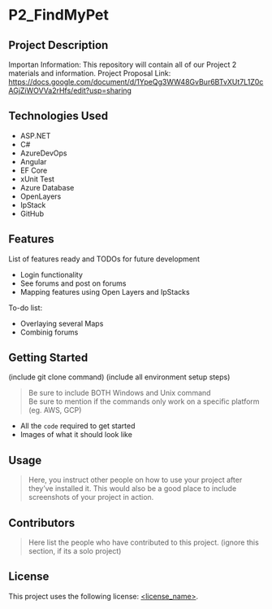 # P2_FindMyPet

## Project Description

Importan Information:
This repository will contain all of our Project 2 materials and information.
Project Proposal Link: https://docs.google.com/document/d/1YpeQg3WW48GvBur6BTvXUt7L1Z0cAGjZiWOVVa2rHfs/edit?usp=sharing

## Technologies Used

* ASP.NET
* C#
* AzureDevOps
* Angular
* EF Core
* xUnit Test
* Azure Database
* OpenLayers
* IpStack
* GitHub

## Features

List of features ready and TODOs for future development
* Login functionality
* See forums and post on forums
* Mapping features using Open Layers and IpStacks

To-do list:
* Overlaying several Maps
* Combinig forums

## Getting Started
   
(include git clone command)
(include all environment setup steps)

> Be sure to include BOTH Windows and Unix command  
> Be sure to mention if the commands only work on a specific platform (eg. AWS, GCP)

- All the `code` required to get started
- Images of what it should look like

## Usage

> Here, you instruct other people on how to use your project after they’ve installed it. This would also be a good place to include screenshots of your project in action.

## Contributors

> Here list the people who have contributed to this project. (ignore this section, if its a solo project)

## License

This project uses the following license: [<license_name>](<link>).


